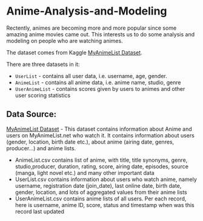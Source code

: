 # Anime-Analysis-and-Modeling
Rectently, animes are becoming more and more popular since some amazing anime movies came out. This interests us to do some analysis and modeling on people who are watching animes.

The dataset comes from Kaggle [MyAnimeList Dataset](https://www.kaggle.com/azathoth42/myanimelist).

There are three datasets in it:


*   `UserList` - contains all user data, i.e. username, age, gender.
*   `AnimeList` - contains all anime data, i.e. anime name, studio, genre
*   `UserAnimeList` - contains scores given by users to animes and other user scoring statistics

## Data Source: 
[MyAnimeList Dataset](https://www.kaggle.com/azathoth42/myanimelist) - This dataset contains information about Anime and users on MyAnimeList.net who watch it. It contains information about users (gender, location, birth date etc.), about anime (airing date, genres, producer…) and anime lists. 
+ AnimeList.csv contains list of anime, with title, title synonyms, genre, studio,producer, duration, rating, score, airing date, episodes, source (manga, light novel etc.) and many other important data
+ UserList.csv contains information about users who watch anime, namely username, registration date (join_date), last online date, birth date, gender, location, and lots of aggregated values from their anime lists
+ UserAnimeList.csv contains anime lists of all users. Per each record, here is username, anime ID, score, status and timestamp when was this record last updated
